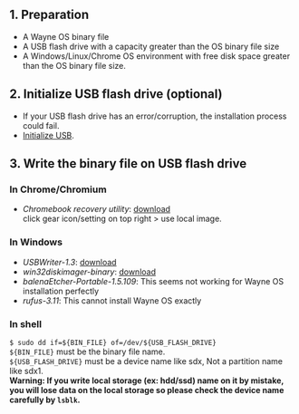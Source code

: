 ## 1. Preparation
- A Wayne OS binary file
- A USB flash drive with a capacity greater than the OS binary file size
- A Windows/Linux/Chrome OS environment with free disk space greater than the OS binary file size.
  
## 2. Initialize USB flash drive (optional)
- If your USB flash drive has an error/corruption, the installation process could fail.
- [Initialize USB](https://github.com/wayne-incorporated/wayne-os/blob/main/docs/en/how-to/initializing_usb_flash_drive.md).


## 3. Write the binary file on USB flash drive
### In Chrome/Chromium
- _Chromebook recovery utility_: [download](https://chrome.google.com/webstore/detail/chromebook-recovery-utili/jndclpdbaamdhonoechobihbbiimdgai/RK%3D2/RS%3DUI2uA8SxDAwF_T9oPb4YviZFT3Y-)
<br> click gear icon/setting on top right > use local image.

### In Windows
- _USBWriter-1.3_: [download](https://sourceforge.net/projects/usbwriter/)
- _win32diskimager-binary_: [download](https://win32diskimager.download/)
- _balenaEtcher-Portable-1.5.109_: This seems not working for Wayne OS installation perfectly
- _rufus-3.11_: This cannot install Wayne OS exactly

### In shell
`$ sudo dd if=${BIN_FILE} of=/dev/${USB_FLASH_DRIVE}`
<br>
`${BIN_FILE}` must be the binary file name.
<br>
`${USB_FLASH_DRIVE}` must be a device name like sdx, Not a partition name like sdx1.
<br>
**Warning: If you write local storage (ex: hdd/ssd) name on it by mistake, you will lose data on the local storage so please check the device name carefully by `lsblk`.**
